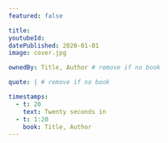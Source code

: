 ```yaml
---
featured: false

title:
youtubeId:
datePublished: 2020-01-01
image: cover.jpg

ownedBy: Title, Author # remove if no book

quote: | # remove if no book

timestamps:
  - t: 20
    text: Twenty seconds in
  - t: 1:20
    book: Title, Author
---
```

